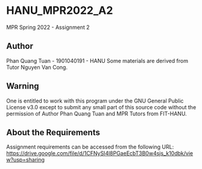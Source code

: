 # HANU_MPR2022_A2
MPR Spring 2022 - Assignment 2

## Author
Phan Quang Tuan - 1901040191 - HANU
Some materials are derived from Tutor Nguyen Van Cong.

## Warning
One is entitled to work with this program under the GNU General Public License v3.0 except to submit any small part of this source code without the permission of Author Phan Quang Tuan and MPR Tutors from FIT-HANU.

## About the Requirements
Assignment requirements can be accessed from the following URL:
https://drive.google.com/file/d/1CFNySI4l8PGaeEcbT3B0w4sjs_k10dbk/view?usp=sharing

